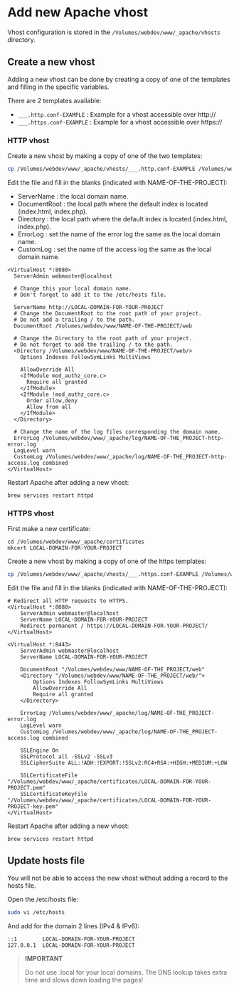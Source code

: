 # Add new Apache vhost

Vhost configuration is stored in the `/Volumes/webdev/www/_apache/vhosts`
directory.

## Create a new vhost

Adding a new vhost can be done by creating a copy of one of the templates and 
filling in the specific variables.

There are 2 templates available:

* `___.http.conf-EXAMPLE` : Example for a vhost accessible over http://
* `___.https.conf-EXAMPLE` : Example for a vhost accessible over https://

### HTTP vhost

Create a new vhost by making a copy of one of the two templates:

```bash
cp /Volumes/webdev/www/_apache/vhosts/___.http.conf-EXAMPLE /Volumes/webdev/www/_apache/vhosts/NAME-OF-THE-PROJECT.conf
```

Edit the file and fill in the blanks (indicated with NAME-OF-THE-PROJECT):

* ServerName : the local domain name.
* DocumentRoot : the local path where the default index is located (index.html,
  index.php).
* Directory : the local path where the default index is located (index.html,
  index.php).
* ErrorLog : set the name of the error log the same as the local domain name.
* CustomLog : set the name of the access log the same as the local domain name.

```apacheconfig
<VirtualHost *:8080> 
  ServerAdmin webmaster@localhost
  
  # Change this your local domain name.
  # Don't forget to add it to the /etc/hosts file.

  ServerName http://LOCAL-DOMAIN-FOR-YOUR-PROJECT
  # Change the DocumentRoot to the root path of your project.
  # Do not add a trailing / to the path.
  DocumentRoot /Volumes/webdev/www/NAME-OF-THE-PROJECT/web
  
  # Change the Directory to the root path of your project.
  # Do not forget to add the trailing / to the path.
  <Directory /Volumes/webdev/www/NAME-OF-THE-PROJECT/web/> 
    Options Indexes FollowSymLinks MultiViews
    
    AllowOverride All
    <IfModule mod_authz_core.c>
      Require all granted
    </IfModule>
    <IfModule !mod_authz_core.c>
      Order allow,deny
      Allow from all
    </IfModule>
  </Directory> 
  
  # Change the name of the log files corresponding the domain name.
  ErrorLog /Volumes/webdev/www/_apache/log/NAME-OF-THE_PROJECT-http-error.log
  LogLevel warn
  CustomLog /Volumes/webdev/www/_apache/log/NAME-OF-THE_PROJECT-http-access.log combined 
</VirtualHost>
```

Restart Apache after adding a new vhost:

```shell
brew services restart httpd
```

### HTTPS vhost

First make a new certificate:

```shell
cd /Volumes/webdev/www/_apache/certificates
mkcert LOCAL-DOMAIN-FOR-YOUR-PROJECT
```

Create a new vhost by making a copy of one of the https templates:

```bash
cp /Volumes/webdev/www/_apache/vhosts/___.https.conf-EXAMPLE /Volumes/webdev/www/_apache/vhosts/NAME_OF_YOUR_PROJECT.conf
```

Edit the file and fill in the blanks (indicated with NAME-OF-THE-PROJECT):

```apacheconf
# Redirect all HTTP requests to HTTPS.
<VirtualHost *:8080>
    ServerAdmin webmaster@localhost
    ServerName LOCAL-DOMAIN-FOR-YOUR-PROJECT
    Redirect permanent / https://LOCAL-DOMAIN-FOR-YOUR-PROJECT/
</VirtualHost>

<VirtualHost *:8443>
    ServerAdmin webmaster@localhost
    ServerName LOCAL-DOMAIN-FOR-YOUR-PROJECT

    DocumentRoot "/Volumes/webdev/www/NAME-OF-THE_PROJECT/web"
    <Directory "/Volumes/webdev/www/NAME-OF-THE_PROJECT/web/">
        Options Indexes FollowSymLinks MultiViews
        AllowOverride All
        Require all granted
    </Directory>
    
    ErrorLog /Volumes/webdev/www/_apache/log/NAME-OF-THE_PROJECT-error.log
    LogLevel warn
    CustomLog /Volumes/webdev/www/_apache/log/NAME-OF-THE_PROJECT-access.log combined

    SSLEngine On
    SSLProtocol all -SSLv2 -SSLv3
    SSLCipherSuite ALL:!ADH:!EXPORT:!SSLv2:RC4+RSA:+HIGH:+MEDIUM:+LOW

    SSLCertificateFile "/Volumes/webdev/www/_apache/certificates/LOCAL-DOMAIN-FOR-YOUR-PROJECT.pem"
    SSLCertificateKeyFile "/Volumes/webdev/www/_apache/certificates/LOCAL-DOMAIN-FOR-YOUR-PROJECT-key.pem"
</VirtualHost>
```

Restart Apache after adding a new vhost:

```shell
brew services restart httpd
```

## Update hosts file

You will not be able to access the new vhost without adding a record to the
hosts file.

Open the /etc/hosts file:

```bash
sudo vi /etc/hosts
```

And add for the domain 2 lines (IPv4 & IPv6):

```
::1        LOCAL-DOMAIN-FOR-YOUR-PROJECT
127.0.0.1  LOCAL-DOMAIN-FOR-YOUR-PROJECT
```

> **IMPORTANT**
>
> Do not use .local for your local domains. The DNS lookup takes extra time and 
> slows down loading the pages!

